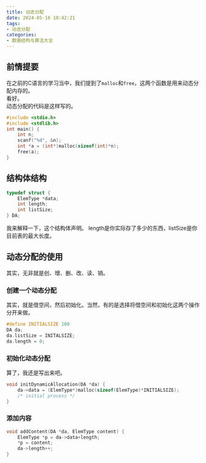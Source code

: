 ```yaml
---
title: 动态分配
date: 2024-05-16 10:42:21
tags:
- 动态分配
categories:
- 数据结构与算法大全
---
```


## 前情提要

在之前的C语言的学习当中，我们提到了`malloc`和`free`，这两个函数是用来动态分配内存的。  
看好。  
动态分配的代码是这样写的。  

```c
#include <stdio.h>
#include <stdlib.h>
int main() {
    int n;
    scanf("%d", &n);
    int *a = (int*)malloc(sizeof(int)*n);
    free(a);
} 
```

## 结构体结构

```c
typedef struct {
    ElemType *data;
    int length;
    int listSize;
} DA;
```

我来解释一下，这个结构体声明。
length是你实际存了多少的东西，listSize是你目前表的最大长度。

## 动态分配的使用

其实，无非就是创、增、删、改、读、销。

### 创建一个动态分配

其实，就是借空间，然后初始化。当然，有的是选择将借空间和初始化这两个操作分开来做。

```c
#define INITIALSIZE 100
DA da;
da.listSize = INITALSIZE;
da.length = 0;
```

### 初始化动态分配

算了，我还是写出来吧。

```c
void initDynamicAllocation(DA *da) {
    da->data = (ElemType*)malloc(sizeof(ElemType)*INITIALSIZE);
    /* initial process */
}
```

### 添加内容

```c
void addContent(DA *da, ElemType content) {
    ElemType *p = da->data+length;
    *p = content;
    da->length++;
}
```
